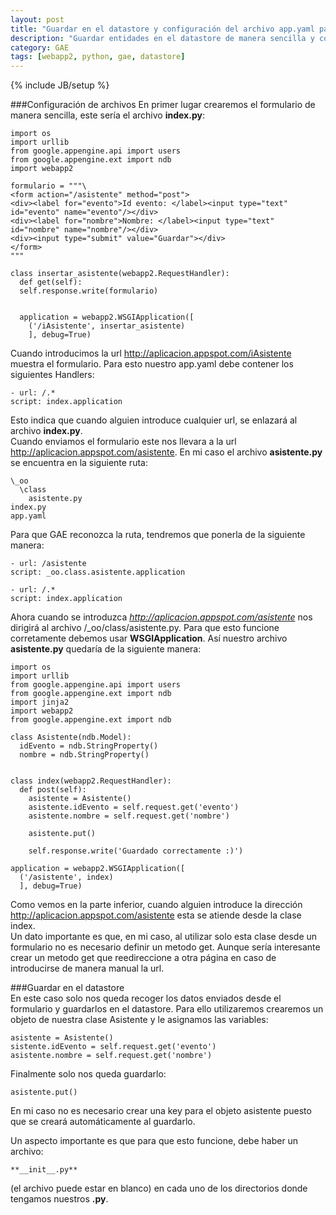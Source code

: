 ```yaml
---
layout: post
title: "Guardar en el datastore y configuración del archivo app.yaml para GAE"
description: "Guardar entidades en el datastore de manera sencilla y configurar el archivo app.yaml para poer tener varios directorios."
category: GAE
tags: [webapp2, python, gae, datastore]
---
```

{% include JB/setup %}

###Configuración de archivos
En primer lugar crearemos el formulario de manera sencilla, este sería el archivo **index.py**:

```
import os
import urllib
from google.appengine.api import users
from google.appengine.ext import ndb
import webapp2

formulario = """\
<form action="/asistente" method="post">
<div><label for="evento">Id evento: </label><input type="text" id="evento" name="evento"/></div>
<div><label for="nombre">Nombre: </label><input type="text" id="nombre" name="nombre"/></div>
<div><input type="submit" value="Guardar"></div>
</form>
"""

class insertar_asistente(webapp2.RequestHandler):
  def get(self):
  self.response.write(formulario)


  application = webapp2.WSGIApplication([
    ('/iAsistente', insertar_asistente)
    ], debug=True)

```

Cuando introducimos la url http://aplicacion.appspot.com/iAsistente muestra el formulario. Para esto nuestro app.yaml debe contener los siguientes Handlers:

```
- url: /.*
script: index.application
```
Esto indica que cuando alguien introduce cualquier url, se enlazará al archivo **index.py**.  
Cuando enviamos el formulario este nos llevara a la url http://aplicacion.appspot.com/asistente. En mi caso el archivo **asistente.py** se encuentra en la siguiente ruta:

```
\_oo
  \class
    asistente.py
index.py
app.yaml
```

Para que GAE reconozca la ruta, tendremos que ponerla de la siguiente manera:

```
- url: /asistente
script: _oo.class.asistente.application

- url: /.*
script: index.application
```

Ahora cuando se introduzca *http://aplicacion.appspot.com/asistente* nos dirigirá al archivo /_oo/class/asistente.py. Para que esto funcione corretamente debemos usar **WSGIApplication**. Así nuestro archivo **asistente.py** quedaría de la siguiente manera:

```
import os
import urllib
from google.appengine.api import users
from google.appengine.ext import ndb
import jinja2
import webapp2
from google.appengine.ext import ndb

class Asistente(ndb.Model):
  idEvento = ndb.StringProperty()
  nombre = ndb.StringProperty()


class index(webapp2.RequestHandler):
  def post(self):
    asistente = Asistente()
    asistente.idEvento = self.request.get('evento')
    asistente.nombre = self.request.get('nombre')

    asistente.put()

    self.response.write('Guardado correctamente :)')

application = webapp2.WSGIApplication([
  ('/asistente', index)
  ], debug=True)

```

Como vemos en la parte inferior, cuando alguien introduce la dirección http://aplicacion.appspot.com/asistente esta se atiende desde la clase index.  
Un dato importante es que, en mi caso, al utilizar solo esta clase desde un formulario no es necesario definir un metodo get. Aunque sería interesante crear un metodo get que reedireccione a otra página en caso de introducirse de manera manual la url.

###Guardar en el datastore  
En este caso solo nos queda recoger los datos enviados desde el formulario y guardarlos en el datastore. Para ello utilizaremos crearemos un objeto de nuestra clase Asistente y le asignamos las variables:

```
asistente = Asistente()  
sistente.idEvento = self.request.get('evento')  
asistente.nombre = self.request.get('nombre')  
```

Finalmente solo nos queda guardarlo:

```
asistente.put()  
```

En mi caso no es necesario crear una key para el objeto asistente puesto que se creará automáticamente al guardarlo.  

Un aspecto importante es que para que esto funcione, debe haber un archivo:

```
**__init__.py**
```

(el archivo puede estar en blanco) en cada uno de los directorios donde tengamos nuestros **.py**.
